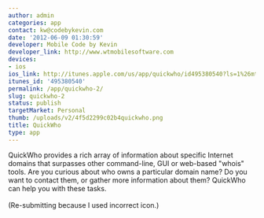 ```yaml
---
author: admin
categories: app
contact: kw@codebykevin.com
date: '2012-06-09 01:30:59'
developer: Mobile Code by Kevin
developer_link: http://www.wtmobilesoftware.com
devices: 
- ios
ios_link: http://itunes.apple.com/us/app/quickwho/id495380540?ls=1%26mt=8
itunes_id: '495380540'
permalink: /app/quickwho-2/
slug: quickwho-2
status: publish
targetMarket: Personal
thumb: /uploads/v2/4f5d2299c02b4quickwho.png
title: QuickWho
type: app
---
```


QuickWho provides a rich array of information about specific Internet domains that surpasses other command-line, GUI or web-based "whois" tools. Are you curious about who owns a particular domain name? Do you want to contact them, or gather more information about them? QuickWho can help you with these tasks.<br />
<br />
(Re-submitting because I used incorrect icon.)